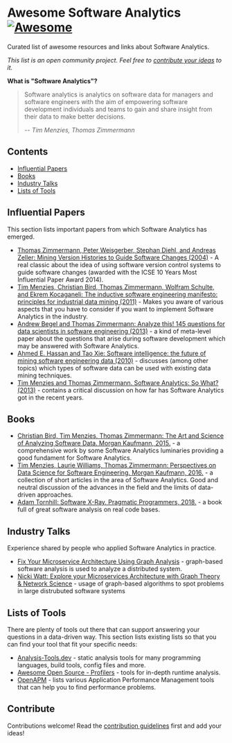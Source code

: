 # Awesome Software Analytics [![Awesome](https://awesome.re/badge-flat2.svg)](https://awesome.re)


Curated list of awesome resources and links about Software Analytics.

*This list is an open community project. Feel free to [contribute your ideas](contributing.md) to it.*

**What is "Software Analytics"?**  

> Software analytics is analytics on software data for managers and software engineers with the aim of empowering software development individuals and teams to gain and share insight from their data to make better decisions. 
>
> -- <cite>Tim Menzies, Thomas Zimmermann</cite>

## Contents

- [Influential Papers](#historical-papers)
- [Books](#books)
- [Industry Talks](#industry-talks)
- [Lists of Tools](#lists-of-tools)

## Influential Papers

This section lists important papers from which Software Analytics has emerged.

- [Thomas Zimmermann, Peter Weisgerber, Stephan Diehl, and Andreas Zeller: Mining Version Histories to Guide Software Changes (2004)](https://www.st.uni-trier.de/~diehl/pubs/icse04.pdf) - A real classic about the idea of using software version control systems to guide software changes (awarded with the ICSE 10 Years Most Influential Paper Award 2014).
- [Tim Menzies, Christian Bird, Thomas Zimmermann, Wolfram Schulte, and Ekrem Kocaganeli: The inductive software engineering manifesto: principles for industrial data mining (2011)](http://citeseerx.ist.psu.edu/viewdoc/download?doi=10.1.1.352.9342&rep=rep1&type=pdf) - Makes you aware of various aspects that you have to consider if you want to implement Software Analytics in the industry.
- [Andrew Begel and Thomas Zimmermann: Analyze this! 145 questions for data scientists in software engineering (2013)](https://www.microsoft.com/en-us/research/wp-content/uploads/2016/02/MSR-TR-2013-111.pdf) - a kind of meta-level paper about the questions that arise during software development which may be answered with Software Analytics.
- [Ahmed E. Hassan and Tao Xie: Software intelligence: the future of mining software engineering data (2010)](https://www.researchgate.net/publication/221560786_Software_Intelligence_The_Future_of_Mining_Software_Engineering_Data_ABSTRACT) - discusses (among other topics) which types of software data can be used with existing data mining techniques.
- [Tim Menzies and Thomas Zimmermann. Software Analytics: So What? (2013)](https://www.researchgate.net/publication/260649759_Software_Analytics_So_What) - contains a critical discussion on how far has Software Analytics got in the recent years.

## Books

- [Christian Bird, Tim Menzies, Thomas Zimmermann: The Art and Science of Analyzing Software Data. Morgan Kaufmann, 2015.](https://github.com/ds4se/chapters) - a comprehensive work by some Software Analytics luminaries providing a good fundament for Software Analytics.
- [Tim Menzies, Laurie Williams, Thomas Zimmermann: Perspectives on Data Science for Software Engineering. Morgan Kaufmann, 2016.](https://www.elsevier.com/books/perspectives-on-data-science-for-software-engineering/menzies/978-0-12-804206-9) - a collection of short articles in the area of Software Analytics. Good and neutral discussion of the advances in the field and the limits of data-driven approaches.
- [Adam Tornhill: Software X-Ray. Pragmatic Programmers, 2018.](https://pragprog.com/book/atevol/software-design-x-rays) - a book full of great software analysis on real code bases.

## Industry Talks

Experience shared by people who applied Software Analytics in practice.

- [Fix Your Microservice Architecture Using Graph Analysis](https://www.youtube.com/watch?v=EVtD7OCUIac) - graph-based software analysis is used to analyze a distributed system.
- [Nicki Watt: Explore your Microservices Architecture with Graph Theory & Network Science](https://www.youtube.com/watch?v=0G5O1ffYIPI) - usage of graph-based algorithms to spot problems in large distrubuted software systems

## Lists of Tools

There are plenty of tools out there that can support answering your questions in a data-driven way. This section lists existing lists so that you can find your tool that fit your specific needs:

* [Analysis-Tools.dev](https://analysis-tools.dev/) - static analysis tools for many programming languages, build tools, config files and more.
* [Awesome Open Source - Profilers](https://awesomeopensource.com/projects/profiler) - tools for in-depth runtime analysis.
* [OpenAPM](https://openapm.io/landscape) - lists various Application Performance Management tools that can help you to find performance problems.

## Contribute

Contributions welcome! Read the [contribution guidelines](contributing.md) first and add your ideas!